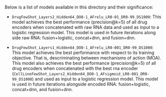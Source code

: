 Below is a list of models available in this directory and their significance:

- `DrugFewShot_Layers2_Hidden64_DO0-1_AFrelu_LR0-01_DR0-99_DS1000`: This model achieves the best performance (precision@k=5) of all drug encoders when concatenated with raw RNA data and used as input to a logistic regression model. This model is used in future iterations along side raw RNA: fusion+logistic, concat+dnn, and fusion+dnn.

- `DrugFewShot_Layers1_Hidden64_DO0-1_AFrelu_LR0-001_DR0-99_DS1000`: This model achieves the best performance with respect to its training objective. That is, descriminating between mechanisms of action (MOA). This model also achieves the best performance (precision@k=5) of all drug encoders when concatenated with the best rna encoder (`CellLineFewShot_Layers2_Hidden64_DO0-1_AFsigmoid_LR0-001_DR0-99_DS1000`) and used as input to a logistic regression model. This model is used in future iterations alongside encoded RNA: fusion+logistic, concat+dnn, and fusion+dnn.

